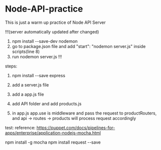 # Node-API-practice

This is just a warm up practice of Node API Server

!!!(server automatically updated after changed)
1. npm install --save-dev nodemon
2. go to package.json file and add "start": "nodemon server.js" inside scripts(line 8)
3. run nodemon server.js
!!!

steps:
1. npm install --save express
2. add a server.js file
3. add a app.js file
4. add API folder and add products.js

5. in app.js app.use is middleware and pass the request to productRouters, and api -> routes -> products will process request accordingly

test:
reference: https://puppet.com/docs/pipelines-for-apps/enterprise/application-nodejs-mocha.html

npm install -g mocha
npm install request --save
